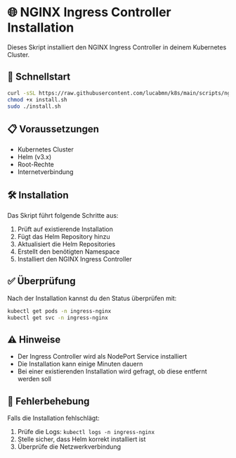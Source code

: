 # 🌐 NGINX Ingress Controller Installation

Dieses Skript installiert den NGINX Ingress Controller in deinem Kubernetes Cluster.

## 🚀 Schnellstart

```bash
curl -sSL https://raw.githubusercontent.com/lucabmn/k8s/main/scripts/nginx-controller/install.sh -o install.sh
chmod +x install.sh
sudo ./install.sh
```

## 📋 Voraussetzungen

- Kubernetes Cluster
- Helm (v3.x)
- Root-Rechte
- Internetverbindung

## 🛠️ Installation

Das Skript führt folgende Schritte aus:

1. Prüft auf existierende Installation
2. Fügt das Helm Repository hinzu
3. Aktualisiert die Helm Repositories
4. Erstellt den benötigten Namespace
5. Installiert den NGINX Ingress Controller

## ✅ Überprüfung

Nach der Installation kannst du den Status überprüfen mit:

```bash
kubectl get pods -n ingress-nginx
kubectl get svc -n ingress-nginx
```

## ⚠️ Hinweise

- Der Ingress Controller wird als NodePort Service installiert
- Die Installation kann einige Minuten dauern
- Bei einer existierenden Installation wird gefragt, ob diese entfernt werden soll

## 🔧 Fehlerbehebung

Falls die Installation fehlschlägt:
1. Prüfe die Logs: `kubectl logs -n ingress-nginx`
2. Stelle sicher, dass Helm korrekt installiert ist
3. Überprüfe die Netzwerkverbindung